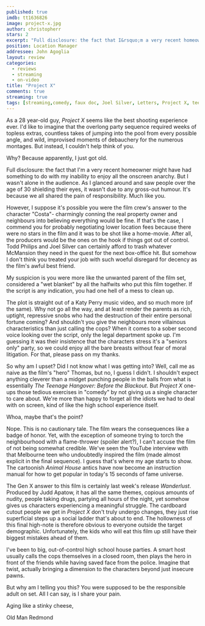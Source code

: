 ```yaml
---
published: true
imdb: tt1636826
image: project-x.jpg
author: christopherr
stars: 2
excerpt: "Full disclosure: the fact that I&rsquo;m a very recent homeowner might have had something to do with my inability to enjoy all the onscreen anarchy. But I wasn&rsquo;t alone in the audience. As I glanced around and saw people over the age of 30 shielding their eyes, it wasn&rsquo;t due to any gross-out humour. It&rsquo;s because we all shared the pain of responsibility. Much like you."
position: Location Manager
addressee: John Agoglia
layout: review
categories:
  - reviews
  - streaming
  - on-video
title: "Project X"
comments: true
streaming: true
tags: [streaming,comedy, faux doc, Joel Silver, Letters, Project X, teens, Todd Philips]
---
```

As a 28 year-old guy, _Project X_ seems like the best shooting experience ever. I'd like to imagine that the overlong party sequence required weeks of topless extras, countless takes of jumping into the pool from every possible angle, and wild, improvised moments of debauchery for the numerous montages. But instead, I couldn't help think of you.

Why? Because apparently, I just got old.

Full disclosure: the fact that I'm a very recent homeowner might have had something to do with my inability to enjoy all the onscreen anarchy. But I wasn't alone in the audience. As I glanced around and saw people over the age of 30 shielding their eyes, it wasn't due to any gross-out humour. It's because we all shared the pain of responsibility. Much like you.

However, I suppose it's possible you were the film crew's answer to the character "Costa"- charmingly conning the real property owner and neighbours into believing everything would be fine. If that's the case, I commend you for probably negotiating lower location fees because there were no stars in the film and it was to be shot like a home-movie. After all, the producers would be the ones on the hook if things got out of control. Todd Philips and Joel Silver can certainly afford to trash whatever McMansion they need in the quest for the next box-office hit. But somehow I don't think you treated your job with such woeful disregard for decency as the film's awful best friend.

My suspicion is you were more like the unwanted parent of the film set, considered a "wet blanket" by all the halfwits who put this film together. If the script is any indication, you had one hell of a mess to clean up.

The plot is straight out of a Katy Perry music video, and so much more (of the same). Why not go all the way, and at least render the parents as rich, uptight, repressive snobs who had the destruction of their entire personal fortune coming? And shouldn't you give the neighbours more villainous characteristics than just calling the cops? When it comes to a sober second voice looking over the script, only the legal department spoke up. I'm guessing it was their insistence that the characters stress it's a "seniors only" party, so we could enjoy all the bare breasts without fear of moral litigation. For that, please pass on my thanks.

So why am I upset? Did I not know what I was getting into? Well, call me as naive as the film's "hero" Thomas, but no, I guess I didn't. I shouldn't expect anything cleverer than a midget punching people in the balls from what is essentially _The Teenage Hangover: Before the Blackout_. But _Project X_ one-ups those tedious exercises in "comedy" by not giving us a single character to care about. We're more than happy to forget all the idiots we had to deal with on screen, kind of like the high school experience itself.

Whoa, maybe that's the point?

Nope. This is no cautionary tale. The film wears the consequences like a badge of honor. Yet, with the exception of someone trying to torch the neighbourhood with a flame-thrower (spoiler alert?), I can't accuse the film of not being somewhat credible. We've seen the YouTube interview with that Melbourne teen who undoubtedly inspired the film (made almost explicit in the final sequence). I guess that's where my age starts to show. The cartoonish _Animal House_ antics have now become an instruction manual for how to get popular in today's 15 seconds of fame universe.

The Gen X answer to this film is certainly last week's release _Wanderlust_. Produced by Judd Apatow, it has all the same themes, copious amounts of nudity, people taking drugs, partying all hours of the night, yet somehow gives us characters experiencing a meaningful struggle. The cardboard cutout people we get in _Project X_ don't truly undergo changes, they just rise superficial steps up a social ladder that's about to end. The hollowness of this final high-note is therefore obvious to everyone outside the target demographic. Unfortunately, the kids who will eat this film up still have their biggest mistakes ahead of them.

I've been to big, out-of-control high school house parties. A smart host usually calls the cops themselves in a closed room, then plays the hero in front of the friends while having saved face from the police. Imagine that twist, actually bringing a dimension to the characters beyond just insecure pawns.

But why am I telling you this? You were supposed to be the responsible adult on set. All I can say, is I share your pain.

Aging like a stinky cheese,

Old Man Redmond
